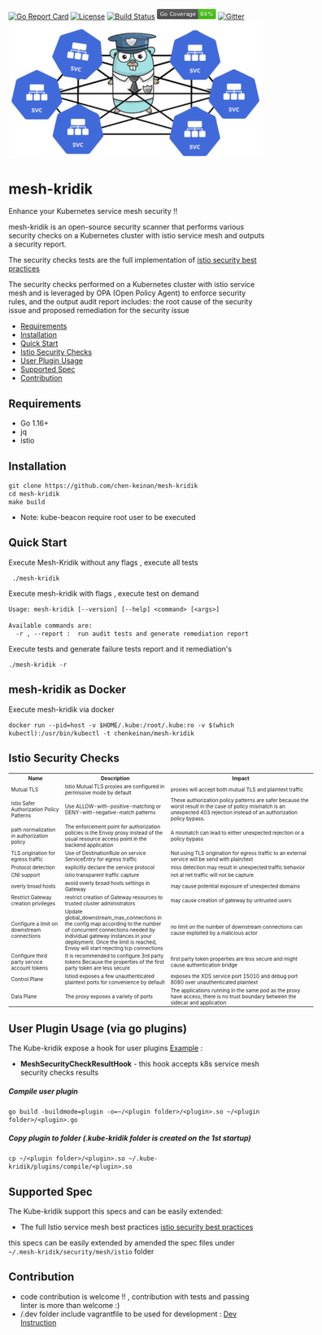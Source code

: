 [![Go Report Card](https://goreportcard.com/badge/github.com/chen-keinan/mesh-kridik)](https://goreportcard.com/report/github.com/chen-keinan/mesh-kridik)
[![License](https://img.shields.io/badge/License-Apache%202.0-blue.svg)](https://github.com/chen-keinan/lxd-probe/blob/main/LICENSE)
[![Build Status](https://travis-ci.com/chen-keinan/mesh-kridik.svg?branch=master)](https://travis-ci.com/chen-keinan/mesh-kridik)
<img src="./pkg/img/coverage_badge.png" alt="test coverage badge">
[![Gitter](https://badges.gitter.im/beacon-sec/lxd-probe.svg)](https://gitter.im/beacon-sec/mesh-kridik?source=orgpage)
<br><img src="./pkg/img/mesh_kridik_img.png" width="500" alt="mesh-kridik logo"><br>

# mesh-kridik
Enhance your Kubernetes service mesh security !!

mesh-kridik is an open-source security scanner that performs various security checks on a Kubernetes cluster with istio service mesh and outputs a security report.

The security checks tests are the full implementation of [istio security best practices](https://istio.io/latest/docs/ops/best-practices/security/) <br>

The security checks performed on a Kubernetes cluster with istio service mesh and is leveraged by OPA (Open Policy Agent) to enforce security rules, and the output audit report includes:
the root cause of the security issue  and proposed remediation for the security issue


* [Requirements](#requirements)
* [Installation](#installation)
* [Quick Start](#quick-start)
* [Istio Security Checks](#istio-security-checks)
* [User Plugin Usage](#user-plugin-usage)
* [Supported Spec](#supported-spec)
* [Contribution](#Contribution)

## Requirements
- Go 1.16+
- jq
- istio

## Installation

```shell
git clone https://github.com/chen-keinan/mesh-kridik
cd mesh-kridik
make build
```

- Note: kube-beacon require root user to be executed

## Quick Start

Execute Mesh-Kridik without any flags , execute all tests
```shell
 ./mesh-kridik 

```

Execute mesh-kridik  with flags , execute test on demand

```shell
Usage: mesh-kridik [--version] [--help] <command> [<args>]

Available commands are:
  -r , --report :  run audit tests and generate remediation report
 ```

Execute tests and generate failure tests report and it remediation's


```
./mesh-kridik -r
```

## mesh-kridik as Docker

Execute mesh-kridik via docker

```shell
docker run --pid=host -v $HOME/.kube:/root/.kube:ro -v $(which kubectl):/usr/bin/kubectl -t chenkeinan/mesh-kridik
```


## Istio Security Checks
<table style="width:600px; font-size:10px;">
<tr>
    <th style="width:100px">Name</th>
    <th style="width:200px">Description</th>
    <th style="width:300px">Impact</th>
</tr>
<tr>
    <td> Mutual TLS </td>
    <td> Istio  Mutual TLS proxies are configured in permissive mode by default </td>
    <td> proxies will accept both mutual TLS and plaintext traffic</td>
</tr>
<tr>
    <td>Istio Safer Authorization Policy Patterns</td>
    <td> Use ALLOW-with-positive-matching or DENY-with-negative-match patterns</td>
    <td>These authorization policy patterns are safer because the worst result in the case of policy mismatch is an unexpected 403 rejection instead of an authorization policy bypass.</td>
</tr>
<tr>
    <td>path normalization in authorization policy</td>
    <td>The enforcement point for authorization policies is the Envoy proxy instead of the usual resource access point in the backend application</td>
    <td>A mismatch can lead to either unexpected rejection or a policy bypass</td>
</tr>
<tr>
    <td>TLS origination for egress traffic</td>
    <td>Use of DestinationRule on service ServiceEntry for egress traffic</td>
    <td>Not using TLS origination for egress traffic to an external service will be send with plain/text</td>
</tr>
<tr>
    <td>Protocol detection</td>
    <td>explicitly declare the service protocol</td>
    <td>miss detection may result in unexpected traffic behavior</td>
</tr>
<tr>
    <td>CNI support</td>
    <td>istio transparent traffic capture</td>
    <td>not al net traffic will not be capture</td>
</tr>
<tr>
    <td>overly broad hosts</td>
    <td>avoid overly broad hosts settings in Gateway</td>
    <td>may cause potential exposure of unexpected domains</td>
</tr>
<tr>
    <td>Restrict Gateway creation privileges</td>
    <td>restrict creation of Gateway resources to trusted cluster administrators</td>
    <td>may cause  creation of gateway by untrusted users</td>
</tr>
<tr>
    <td>Configure a limit on downstream connections</td>
    <td>Update global_downstream_max_connections in the config map according to the number of concurrent connections needed by individual gateway instances in your deployment. Once the limit is reached, Envoy will start rejecting tcp connections</td>
    <td>no limit on the number of downstream connections can cause exploited by a malicious actor</td>
</tr>
<tr>
    <td>Configure third party service account tokens</td>
    <td>It is recommended to configure 3rd party tokens Because the properties of the first party token are less secure</td>
    <td>first party token properties are less secure and might cause authentication bridge</td>
</tr>
<tr>
    <td>Control Plane</td>
    <td>Istiod exposes a few unauthenticated plaintext ports for convenience by default</td>
    <td>exposes the XDS service port 15010 and debug port 8080 over unauthenticated  plaintext</td>
</tr>
<tr>
    <td>Data Plane</td>
    <td>The proxy exposes a variety of ports</td>
    <td>The applications running in the same pod as the proxy have access; there is no trust boundary between the sidecar and application</td>
</tr>
</table>

## User Plugin Usage (via go plugins)
The Kube-kridik expose a hook for user plugins [Example](https://github.com/chen-keinan/mesh-kridik/tree/master/examples/plugins) :
- **MeshSecurityCheckResultHook** - this hook accepts k8s service mesh security checks results

##### Compile user plugin
```shell
go build -buildmode=plugin -o=~/<plugin folder>/<plugin>.so ~/<plugin folder>/<plugin>.go
```
##### Copy plugin to folder (.kube-kridik folder is created on the 1st startup)
```shell
cp ~/<plugin folder>/<plugin>.so ~/.kube-kridik/plugins/compile/<plugin>.so
```
## Supported Spec
The Kube-kridik support this specs and can be easily extended:
- The full Istio service mesh best practices [istio security best practices](https://github.com/chen-keinan/mesh-kridik/tree/master/internal/security/mesh/istio)

this specs can be easily extended by amended the spec files under ```~/.mesh-kridik/security/mesh/istio``` folder

## Contribution
- code contribution is welcome !! , contribution with tests and passing linter is more than welcome :)
- /.dev folder include vagrantfile to be used for development : [Dev Instruction](https://github.com/chen-keinan/mesh-kridik/tree/master/.dev)
